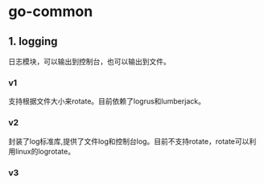 # go-common

## 1. logging
日志模块，可以输出到控制台，也可以输出到文件。

### v1
支持根据文件大小来rotate。目前依赖了logrus和lumberjack。

### v2
封装了log标准库,提供了文件log和控制台log。目前不支持rotate，rotate可以利用linux的logrotate。

### v3
